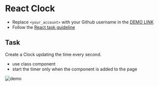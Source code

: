 # React Clock
- Replace `<your_account>` with your Github username in the
 [DEMO LINK](https://1nsider21.github.io/react_clock/)
- Follow the [React task guideline](https://github.com/mate-academy/react_task-guideline#react-tasks-guideline)

## Task
Create a Clock updating the time every second.
- use class component
- start the timer only when the component is added to the page

![demo](./screenshot.png)

